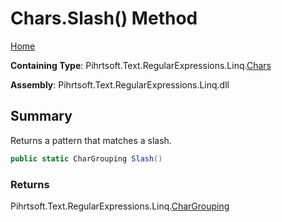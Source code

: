 # Chars\.Slash\(\) Method

[Home](../../../../../../README.md)

**Containing Type**: Pihrtsoft\.Text\.RegularExpressions\.Linq\.[Chars](../README.md)

**Assembly**: Pihrtsoft\.Text\.RegularExpressions\.Linq\.dll

## Summary

Returns a pattern that matches a slash\.

```csharp
public static CharGrouping Slash()
```

### Returns

Pihrtsoft\.Text\.RegularExpressions\.Linq\.[CharGrouping](../../CharGrouping/README.md)

